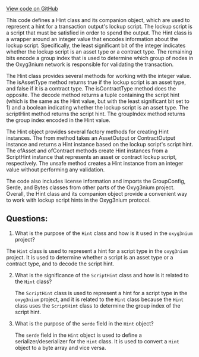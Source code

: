 [View code on GitHub](https://github.com/oxyg3nium/oxyg3nium/protocol/src/main/scala/org/oxyg3nium/protocol/model/Hint.scala)

This code defines a Hint class and its companion object, which are used to represent a hint for a transaction output's lockup script. The lockup script is a script that must be satisfied in order to spend the output. The Hint class is a wrapper around an integer value that encodes information about the lockup script. Specifically, the least significant bit of the integer indicates whether the lockup script is an asset type or a contract type. The remaining bits encode a group index that is used to determine which group of nodes in the Oxyg3nium network is responsible for validating the transaction.

The Hint class provides several methods for working with the integer value. The isAssetType method returns true if the lockup script is an asset type, and false if it is a contract type. The isContractType method does the opposite. The decode method returns a tuple containing the script hint (which is the same as the Hint value, but with the least significant bit set to 1) and a boolean indicating whether the lockup script is an asset type. The scriptHint method returns the script hint. The groupIndex method returns the group index encoded in the Hint value.

The Hint object provides several factory methods for creating Hint instances. The from method takes an AssetOutput or ContractOutput instance and returns a Hint instance based on the lockup script's script hint. The ofAsset and ofContract methods create Hint instances from a ScriptHint instance that represents an asset or contract lockup script, respectively. The unsafe method creates a Hint instance from an integer value without performing any validation.

The code also includes license information and imports the GroupConfig, Serde, and Bytes classes from other parts of the Oxyg3nium project. Overall, the Hint class and its companion object provide a convenient way to work with lockup script hints in the Oxyg3nium protocol.
## Questions: 
 1. What is the purpose of the `Hint` class and how is it used in the `oxyg3nium` project?
   
   The `Hint` class is used to represent a hint for a script type in the `oxyg3nium` project. It is used to determine whether a script is an asset type or a contract type, and to decode the script hint. 

2. What is the significance of the `ScriptHint` class and how is it related to the `Hint` class?
   
   The `ScriptHint` class is used to represent a hint for a script type in the `oxyg3nium` project, and it is related to the `Hint` class because the `Hint` class uses the `ScriptHint` class to determine the group index of the script hint. 

3. What is the purpose of the `serde` field in the `Hint` object?
   
   The `serde` field in the `Hint` object is used to define a serializer/deserializer for the `Hint` class. It is used to convert a `Hint` object to a byte array and vice versa.
